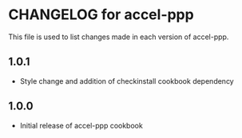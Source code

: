 # CHANGELOG for accel-ppp

This file is used to list changes made in each version of accel-ppp.

1.0.1
-----
- Style change and addition of checkinstall cookbook dependency

1.0.0
-----
- Initial release of accel-ppp cookbook

